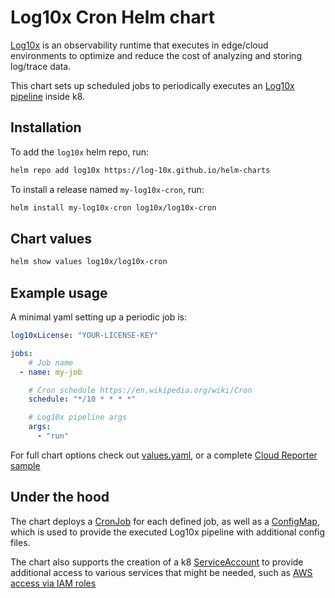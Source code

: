 # Log10x Cron Helm chart

[Log10x](http://doc.log10x.com) is an observability runtime that executes in edge/cloud environments to optimize and reduce the cost of analyzing and storing log/trace data.

This chart sets up scheduled jobs to periodically executes an [Log10x pipeline](http://doc.log10x.com/home/pipeline/) inside k8.

## Installation

To add the `log10x` helm repo, run:

```sh
helm repo add log10x https://log-10x.github.io/helm-charts
```

To install a release named `my-log10x-cron`, run:

```sh
helm install my-log10x-cron log10x/log10x-cron
```

## Chart values

```sh
helm show values log10x/log10x-cron
```

## Example usage

A minimal yaml setting up a periodic job is:

```yaml
log10xLicense: "YOUR-LICENSE-KEY"

jobs:
    # Job name
  - name: my-job

    # Cron schedule https://en.wikipedia.org/wiki/Cron
    schedule: "*/10 * * * *"

    # Log10x pipeline args
    args:
      - "run"
```

For full chart options check out [values.yaml](values.yaml), or a complete [Cloud Reporter sample](https://github.com/log-10x/helm-charts/blob/main/samples/log10x-cloud-reporter.yaml)


## Under the hood

The chart deploys a [CronJob](https://kubernetes.io/docs/concepts/workloads/controllers/cron-jobs/) for each defined job, as well as a [ConfigMap](https://kubernetes.io/docs/concepts/configuration/configmap/), which is used to provide the executed Log10x pipeline with additional config files.

The chart also supports the creation of a k8 [ServiceAccount](https://kubernetes.io/docs/concepts/security/service-accounts/) to provide additional access to various services that might be needed, such as [AWS access via IAM roles](https://docs.aws.amazon.com/eks/latest/userguide/associate-service-account-role.html)
